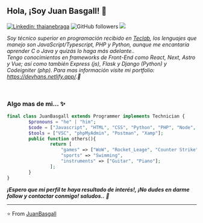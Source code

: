 <h2>Hola, ¡Soy Juan Basgall! 👋</h2>

[![Linkedin: thaianebraga](https://img.shields.io/badge/-Juan-blue?style=flat-square&logo=Linkedin&logoColor=white&link=https://www.linkedin.com/in/juanangelbasgall/)](https://www.linkedin.com/in/juanangelbasgall/)
![GitHub followers](https://img.shields.io/github/followers/JuanBasgall?label=Follow&style=social)
![](https://visitor-badge.glitch.me/badge?page_id=JuanBasgall.JuanBasgall)
<br>
<p><em>Soy técnico superior en programación recibido en <a href="https://www.teclab.edu.ar/">Teclab</a>, los lenguajes que manejo son JavaScript/Typescript, PHP y Python, aunque me encantaría aprender C o Java y quizás lo haga más adelante..
  <br>Tengo conocimientos en frameworks de Front-End como React, Next, Astro y Vue; así como también Express (js), Flask y Django (Python) y Codeigniter (php). Para mas información visite mi portfolio: <a href="https://devhans.netlify.app/">https://devhans.netlify.app/</a>.🔭</em></p>
<br>

  
### Algo mas de mi... ✨
  
  
  
```PHP
final class JuanBasgall extends Programmer implements Technician {
        $pronouns = "he" | "him";
        $code = ["Javascript", "HTML", "CSS", "Python", "PHP", "Node", "React", "SQL", "Mongo"];
        $tools = ["VSC", "phpMyAdmin", "Postman", "Xamp"];
        public function others(){
                return [
                    "games" => ["WoW", "Rocket_Leage", "Counter Strike", "Doom", "Halo"],
                    "sports" => "Swimming",
                    "instruments" => ["Guitar", "Piano"];
                ];
        }
}
```

<!--
**JuanBasgall/JuanBasgall** is a ✨ _special_ ✨ repository because its `README.md` (this file) appears on your GitHub profile.

Here are some ideas to get you started:

- 🔭 I’m currently working on ...
- 🌱 I’m currently learning ...
- 👯 I’m looking to collaborate on ...
- 🤔 I’m looking for help with ...
- 💬 Ask me about ...
- 📫 How to reach me: ...
- 😄 Pronouns: ...
- ⚡ Fun fact: ...

Templates: https://github.com/JuanBasgall/Awesome-Profile-README-templates/blob/master/dynamic-realtime/JonathanGin52.md

Editor: https://pandao.github.io/editor.md/en.html
-->

  
  
  
  
  <em><b>¡Espero que mi perfil te haya resultado de interés!, ¡No dudes en darme follow y contactar conmigo! saludos..</b> 🙂</em>
  
  ---
  
  ⭐️ From [JuanBasgall](https://github.com/JuanBasgall)
